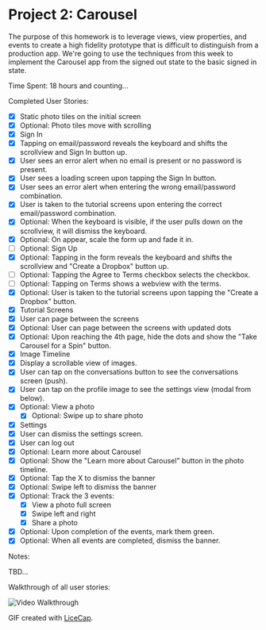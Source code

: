 # Project 2: Carousel

The purpose of this homework is to leverage views, view properties, and events to create a high fidelity prototype that is difficult to distinguish from a production app. We're going to use the techniques from this week to implement the Carousel app from the signed out state to the basic signed in state.

Time Spent: 18 hours and counting...

Completed User Stories:
* [x]	Static photo tiles on the initial screen
  * [x]	Optional: Photo tiles move with scrolling
* [x]	Sign In
  * [x]	Tapping on email/password reveals the keyboard and shifts the scrollview and Sign In button up.
  * [x]	User sees an error alert when no email is present or no password is present.
  * [x]	User sees a loading screen upon tapping the Sign In button.
  * [x]	User sees an error alert when entering the wrong email/password combination.
  * [x]	User is taken to the tutorial screens upon entering the correct email/password combination.
  * [x]	Optional: When the keyboard is visible, if the user pulls down on the scrollview, it will dismiss the keyboard.
  * [x]	Optional: On appear, scale the form up and fade it in.
* [ ]	Optional: Sign Up
  * [x]	Optional: Tapping in the form reveals the keyboard and shifts the scrollview and "Create a Dropbox" button up.
  * [ ]	Optional: Tapping the Agree to Terms checkbox selects the checkbox.
  * [ ]	Optional: Tapping on Terms shows a webview with the terms.
  * [x]	Optional: User is taken to the tutorial screens upon tapping the "Create a Dropbox" button.
* [x]	Tutorial Screens
  * [x]	User can page between the screens
  * [x]	Optional: User can page between the screens with updated dots
  * [x]	Optional: Upon reaching the 4th page, hide the dots and show the "Take Carousel for a Spin" button.
* [x]	Image Timeline
  * [x]	Display a scrollable view of images.
  * [x]	User can tap on the conversations button to see the conversations screen (push).
  * [x]	User can tap on the profile image to see the settings view (modal from below).
* [x] Optional: View a photo
  * [x] Optional: Swipe up to share photo
* [x]	Settings
  * [x]	User can dismiss the settings screen.
  * [x]	User can log out
* [x]	Optional: Learn more about Carousel
  * [x]	Optional: Show the "Learn more about Carousel" button in the photo timeline.
  * [x]	Optional: Tap the X to dismiss the banner
  * [x]	Optional: Swipe left to dismiss the banner
  * [x]	Optional: Track the 3 events:
    * [x]	View a photo full screen
    * [x]	Swipe left and right
    * [x]	Share a photo
  * [x]	Optional: Upon completion of the events, mark them green.
  * [x]	Optional: When all events are completed, dismiss the banner.

Notes:

TBD...

Walkthrough of all user stories:

![Video Walkthrough](demo.gif)

GIF created with [LiceCap](http://www.cockos.com/licecap/).
